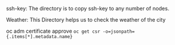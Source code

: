 ssh-key: The directory is to copy ssh-key to any number of nodes.

Weather: This Directory helps us to check the weather of the city

oc adm certificate approve `oc get csr -o=jsonpath={.items[*].metadata.name}`
